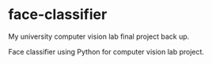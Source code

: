 # face-classifier
My university computer vision lab final project back up.

Face classifier using Python for computer vision lab project.

